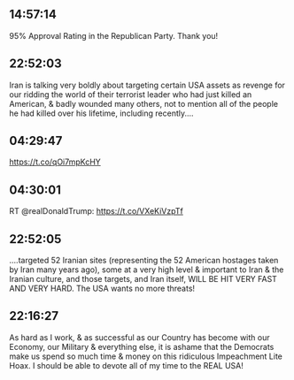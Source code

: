 ## 14:57:14
95% Approval Rating in the Republican Party. Thank you!
## 22:52:03
Iran is talking very boldly about targeting certain USA assets as revenge for our ridding the world of their terrorist leader who had just killed an American, &amp; badly wounded many others, not to mention all of the people he had killed over his lifetime, including recently....
## 04:29:47
https://t.co/qOi7mpKcHY
## 04:30:01
RT @realDonaldTrump: https://t.co/VXeKiVzpTf
## 22:52:05
....targeted 52 Iranian sites (representing the 52 American hostages taken by Iran many years ago), some at a very high level &amp; important to Iran &amp;  the Iranian culture, and those targets, and Iran itself, WILL BE HIT VERY FAST AND VERY HARD. The USA wants no more threats!
## 22:16:27
As hard as I work, &amp; as successful as our Country has become with our Economy, our Military &amp; everything else, it is ashame that the Democrats make us spend so much time &amp; money on this ridiculous Impeachment Lite Hoax. I should be able to devote all of my time to the REAL USA!
